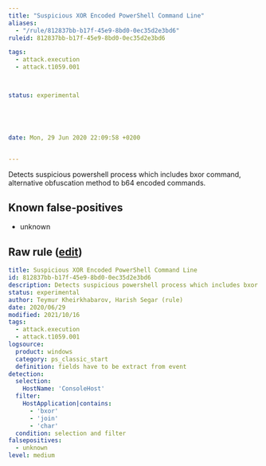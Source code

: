 ```yaml
---
title: "Suspicious XOR Encoded PowerShell Command Line"
aliases:
  - "/rule/812837bb-b17f-45e9-8bd0-0ec35d2e3bd6"
ruleid: 812837bb-b17f-45e9-8bd0-0ec35d2e3bd6

tags:
  - attack.execution
  - attack.t1059.001



status: experimental





date: Mon, 29 Jun 2020 22:09:58 +0200


---
```


Detects suspicious powershell process which includes bxor command, alternative obfuscation method to b64 encoded commands.

<!--more-->


## Known false-positives

* unknown




## Raw rule ([edit](https://github.com/SigmaHQ/sigma/edit/master/rules/windows/powershell/powershell_classic/posh_pc_xor_commandline.yml))
```yaml
title: Suspicious XOR Encoded PowerShell Command Line
id: 812837bb-b17f-45e9-8bd0-0ec35d2e3bd6
description: Detects suspicious powershell process which includes bxor command, alternative obfuscation method to b64 encoded commands.
status: experimental
author: Teymur Kheirkhabarov, Harish Segar (rule)
date: 2020/06/29
modified: 2021/10/16
tags:
  - attack.execution
  - attack.t1059.001
logsource:
  product: windows
  category: ps_classic_start
  definition: fields have to be extract from event
detection:
  selection:
    HostName: 'ConsoleHost'
  filter:
    HostApplication|contains:
      - 'bxor'
      - 'join'
      - 'char'
  condition: selection and filter
falsepositives:
  - unknown
level: medium

```
